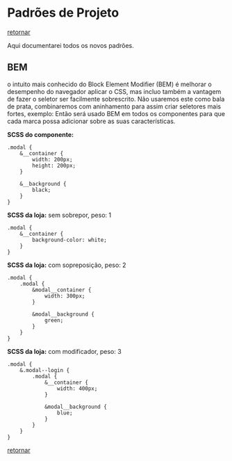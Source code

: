 # Padrões de Projeto
[retornar](../../README.md)

Aqui documentarei todos os novos padrões.

## <a name="BEM">BEM</a>
o intuito mais conhecido do Block Element Modifier (BEM) é melhorar o desempenho do navegador aplicar o CSS,
mas incluo também a vantagem de fazer o seletor ser facilmente sobrescrito. Não usaremos este como bala de prata,
combinaremos com aninhamento para assim criar seletores mais fortes, exemplo:
Então será usado BEM em todos os componentes para que cada marca possa adicionar sobre as suas características.

**SCSS do componente:**
```
.modal {
    &__container {
        width: 200px;
        height: 200px;
    }

    &__background {
        black;
    }
}
```

**SCSS da loja:** sem sobrepor, peso: 1
```
.modal {
    &__container {
        background-color: white;
    }
}
```

**SCSS da loja:** com sopreposição, peso: 2
```
.modal {
    .modal {
        &modal__container {
            width: 300px;
        }

        &modal__background {
            green;
        }
    }
}
```


**SCSS da loja:** com modificador, peso: 3
```
.modal {
    &.modal--login {
        .modal {
            &__container {
                width: 400px;
            }

            &modal__background {
                blue;
            }
        }
    }
}
```

[retornar](../../README.md)
